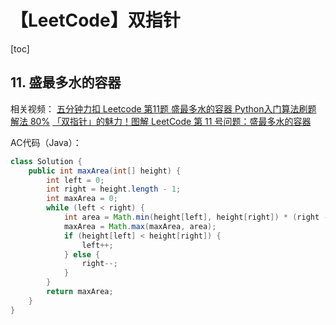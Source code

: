 # 【LeetCode】双指针



[toc]



## 11. 盛最多水的容器

相关视频：
[五分钟力扣 Leetcode 第11题 盛最多水的容器 Python入门算法刷题 解法 80%](https://www.bilibili.com/video/BV1uc411h7XA)
[「双指针」的魅力！图解 LeetCode 第 11 号问题：盛最多水的容器](https://www.bilibili.com/video/BV1mJ411M7gE/)

AC代码（Java）：

```java
class Solution {
    public int maxArea(int[] height) {
        int left = 0;
        int right = height.length - 1;
        int maxArea = 0;
        while (left < right) {
            int area = Math.min(height[left], height[right]) * (right - left);
            maxArea = Math.max(maxArea, area);
            if (height[left] < height[right]) {
                left++;
            } else {
                right--;
            }
        }
        return maxArea;
    }
}
```

